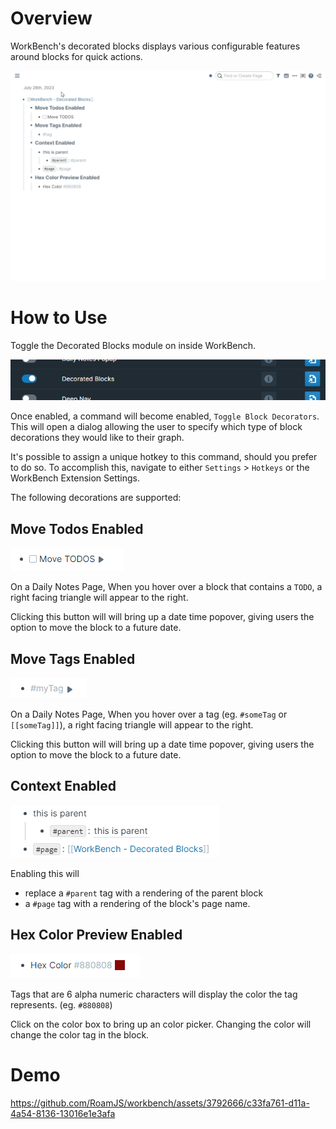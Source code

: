 # Overview

WorkBench's decorated blocks displays various configurable features around blocks for quick actions.

![](media/short-demo-decorated-blocks.gif)

# How to Use

Toggle the Decorated Blocks module on inside WorkBench.

![](media/toggle-decorated-blocks.png)

Once enabled, a command will become enabled, `Toggle Block Decorators`. This will open a dialog allowing the user to specify which type of block decorations they would like to their graph.

It's possible to assign a unique hotkey to this command, should you prefer to do so. To accomplish this, navigate to either `Settings` > `Hotkeys` or the WorkBench Extension Settings.

The following decorations are supported:

## Move Todos Enabled

![](media/decorated-blocks-move-todos.png)

On a Daily Notes Page, When you hover over a block that contains a `TODO`, a right facing triangle will appear to the right.

Clicking this button will will bring up a date time popover, giving users the option to move the block to a future date.

## Move Tags Enabled

![](media/decorated-blocks-move-tags.png)

On a Daily Notes Page, When you hover over a tag (eg. `#someTag` or `[[someTag]]`), a right facing triangle will appear to the right.

Clicking this button will will bring up a date time popover, giving users the option to move the block to a future date.

## Context Enabled

![](media/decorated-blocks-context.png)

Enabling this will

- replace a `#parent` tag with a rendering of the parent block
- a `#page` tag with a rendering of the block's page name.

## Hex Color Preview Enabled

![](media/decorated-blocks-hex-color.png)

Tags that are 6 alpha numeric characters will display the color the tag represents. (eg. `#880808`)

Click on the color box to bring up an color picker. Changing the color will change the color tag in the block.

# Demo

https://github.com/RoamJS/workbench/assets/3792666/c33fa761-d11a-4a54-8136-13016e1e3afa
